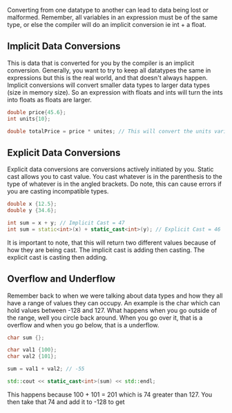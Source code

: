 Converting from one datatype to another can lead to data being lost or malformed. Remember, all variables in an expression must be of the same type, or else the compiler will do an implicit conversion ie int + a float.

## Implicit Data Conversions
This is data that is converted for you by the compiler is an implicit conversion. Generally, you want to try to keep all datatypes the same in expressions but this is the real world, and that doesn't always happen. Implicit conversions will convert smaller data types to larger data types (size in memory size). So an expression with floats and ints will turn the ints into floats as floats are larger.
```C++
double price{45.6};
int units{10};

double totalPrice = price * unites; // This will convert the units variable to an int
```

## Explicit Data Conversions
Explicit data conversions are conversions actively initiated by you. Static cast allows you to cast value. You cast whatever is in the parenthesis to the type of whatever is in the angled brackets. Do note, this can cause errors if you are casting incompatible types.
```C++
double x {12.5};
double y {34.6};

int sum = x + y; // Implicit Cast = 47
int sum = static<int>(x) + static_cast<int>(y); // Explicit Cast = 46
```
It is important to note, that this will return two different values because of how they are being cast. The implicit cast is adding then casting. The explicit cast is casting then adding.

## Overflow and Underflow
Remember back to when we were talking about data types and how they all have a range of values they can occupy. An example is the char which can hold values between -128 and 127. What happens when you go outside of the range, well you circle back around. When you go over it, that is a overflow and when you go below, that is a underflow.

```C++
char sum {};

char val1 {100};
char val2 {101};

sum = val1 + val2; // -55

std::cout << static_cast<int>(sum) << std::endl;
```
This happens because 100 + 101 = 201 which is 74 greater than 127. You then take that 74 and add it to -128 to get